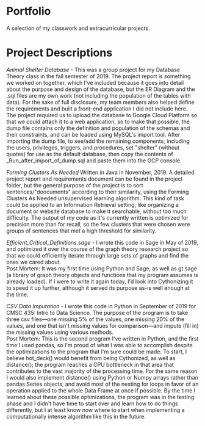 # Portfolio
A selection of my classwork and extracurricular projects.

# Project Descriptions

*Animal Shelter Database* - This was a group project for my Database Theory class in the fall semester of 2019. The project report is something we worked on together, which I've included because it goes into detail about the purpose and design of the database, but the ER Diagram and the .sql files are my own work (not including the population of the tables with data). For the sake of full disclosure, my team members also helped define the requirements and built a front-end application I did not include here. 
    The project required us to upload the database to Google Cloud Platform so that we could attach it to a web application, so to make that possible, the dump file contains only the definition and population of the schemas and their constraints, and can be loaded using MySQL's import tool. After importing the dump file, to see/add the remaining components, including the users, privileges, triggers, and procedures, set "shelter" (without quotes) for use as the default database, then copy the contents of \_Run_after_import_of_dump.sql and paste them into the GCP console. 
 
 *Forming Clusters As Needed* Written in Java in November, 2019. A detailed project report and requirements document can be found in the project folder, but the general purpose of the project is to sort sentences/"doocuments" according to their similarity, using the Forming Clusters As Needed unsupervised learning algorithm. This kind of task could be applied to an Information Retrieval setting, like organizing a document or website database to make it searchable, without too much difficulty. The output of my code as it's currently written is optimized for precision more than for recall, so the few clusters that were chosen were groups of sentences that met a high threshold for similarity.

*Efficient_Critical_Definitions.sage* - I wrote this code in Sage in May of 2019, and optimized it over the course of the graph theory research project so that we could efficiently iterate through large sets of graphs and find the ones we cared about.  
    Post Mortem: It was my first time using Python and Sage, as well as gt.sage (a library of graph theory objects and functions that my program assumes is already loaded). If I were to write it again today, I'd look into Cythonizing it to speed it up further, although it served its purpose as-is well enough at the time.  

*CSV Data Imputation* - I wrote this code in Python in September of 2019 for CMSC 435: Intro to Data Science. The purpose of the program is to take three csv files—one missing 5% of the values, one missing 20% of the values, and one that isn't missing values for comparison—and impute (fill in) the missing values using various methods.  
    Post Mortem: This is the second program I've written in Python, and the first time I used pandas, so I'm proud of what I was able to accomplish despite the optimizations to the program that I'm sure could be made. To start, I believe hot_deck() would benefit from being Cythonized, as well as distance(); the program reaches a CPU bottleneck in that area that contributes to the vast majority of the processing time. For the same reason I would also implement distance() using Python or Numpy arrays rather than pandas Series objects, and avoid most of the nesting for loops in favor of an operation applied to the whole Data Frame at once if possible. By the time I learned about these possible optimizations, the program was in the testing phase and I didn't have time to start over and learn how to do things differently, but I at least know now where to start when implementing a computationally intense algorithm like this in the future.
